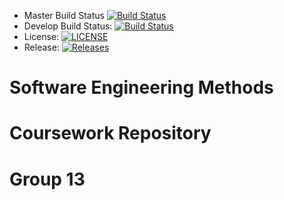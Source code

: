- Master Build Status [![Build Status](https://travis-ci.com/murrayhastie/SEM_Coursework_Group13.svg?branch=main)](https://travis-ci.com/murrayhastie/SEM_Coursework_Group13)
- Develop Build Status: [![Build Status](https://travis-ci.org/murrayhastie/SEM_Coursework_Group13.svg?branch=develop)](https://travis-ci.org/murrayhastie/sem)
- License: [![LICENSE](https://img.shields.io/github/license/murrayhastie/SEM_Coursework_Group13.svg?style=flat-square)](https://github.com/murrayhastie/sem/blob/master/LICENSE)
- Release: [![Releases](https://img.shields.io/github/release/murrayhastie/SEM_Coursework_Group13/all.svg?style=flat-square)](https://github.com/murrayhastie/sem/releases)

# Software Engineering Methods
# Coursework Repository
# Group 13